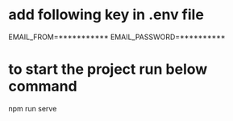 
# add following key in .env file
EMAIL_FROM=***********
EMAIL_PASSWORD=**********

# to start the project run below command
npm run serve

